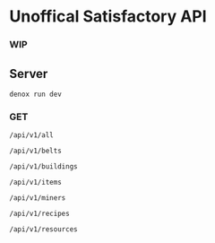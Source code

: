 # Unoffical Satisfactory API

### WIP

## Server
`denox run dev`

### GET

`/api/v1/all`

`/api/v1/belts`

`/api/v1/buildings`

`/api/v1/items`

`/api/v1/miners`

`/api/v1/recipes`

`/api/v1/resources`

